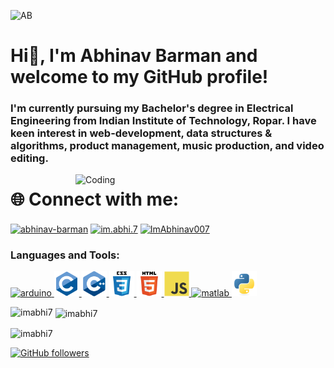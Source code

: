 ![AB](https://github.com/imabhi7/imabhi7/assets/119751421/c6e485ca-bf30-4120-b0d1-e088bb196af5)

<h1>Hi👋, I'm Abhinav Barman and welcome to my GitHub profile!</h1>
<h3>I'm currently pursuing my Bachelor's degree in Electrical Engineering from Indian Institute of Technology, Ropar. I have keen interest in web-development, data structures & algorithms, product management, music production, and video editing.</h3>

<img align="right" alt="Coding" width="400" src="https://media.tenor.com/3bTxZ4HdrysAAAAd/pixels-neon.gif">

# 🌐 Connect with me:
<p align="left">
<a href="https://linkedin.com/in/abhinav-barman" target="blank"><img align="center" src="https://raw.githubusercontent.com/rahuldkjain/github-profile-readme-generator/master/src/images/icons/Social/linked-in-alt.svg" alt="abhinav-barman" height="30" width="40" /></a>
<a href="https://instagram.com/im.abhi.7" target="blank"><img align="center" src="https://raw.githubusercontent.com/rahuldkjain/github-profile-readme-generator/master/src/images/icons/Social/instagram.svg" alt="im.abhi.7" height="30" width="40" /></a>
<a href="https://fb.com/ImAbhinav007" target="blank"><img align="center" src="https://raw.githubusercontent.com/rahuldkjain/github-profile-readme-generator/master/src/images/icons/Social/facebook.svg" alt="ImAbhinav007" height="30" width="40" /></a>
</p>

<h3 align="left">Languages and Tools:</h3>
<p align="left"> <a href="https://www.arduino.cc/" target="_blank" rel="noreferrer"> <img src="https://cdn.worldvectorlogo.com/logos/arduino-1.svg" alt="arduino" width="40" height="40"/> </a> <a href="https://www.cprogramming.com/" target="_blank" rel="noreferrer"> <img src="https://raw.githubusercontent.com/devicons/devicon/master/icons/c/c-original.svg" alt="c" width="40" height="40"/> </a> <a href="https://www.w3schools.com/cpp/" target="_blank" rel="noreferrer"> <img src="https://raw.githubusercontent.com/devicons/devicon/master/icons/cplusplus/cplusplus-original.svg" alt="cplusplus" width="40" height="40"/> </a> <a href="https://www.w3schools.com/css/" target="_blank" rel="noreferrer"> <img src="https://raw.githubusercontent.com/devicons/devicon/master/icons/css3/css3-original-wordmark.svg" alt="css3" width="40" height="40"/> </a> <a href="https://www.w3.org/html/" target="_blank" rel="noreferrer"> <img src="https://raw.githubusercontent.com/devicons/devicon/master/icons/html5/html5-original-wordmark.svg" alt="html5" width="40" height="40"/> </a> <a href="https://developer.mozilla.org/en-US/docs/Web/JavaScript" target="_blank" rel="noreferrer"> <img src="https://raw.githubusercontent.com/devicons/devicon/master/icons/javascript/javascript-original.svg" alt="javascript" width="40" height="40"/> </a> <a href="https://www.mathworks.com/" target="_blank" rel="noreferrer"> <img src="https://upload.wikimedia.org/wikipedia/commons/2/21/Matlab_Logo.png" alt="matlab" width="40" height="40"/> </a> <a href="https://www.python.org" target="_blank" rel="noreferrer"> <img src="https://raw.githubusercontent.com/devicons/devicon/master/icons/python/python-original.svg" alt="python" width="40" height="40"/> </a> </p>

<p><img align="left" src="https://github-readme-stats.vercel.app/api/top-langs?username=imabhi7&show_icons=true&locale=en&layout=compact" alt="imabhi7" /></p>

<p>&nbsp;<img align="center" src="https://github-readme-stats.vercel.app/api?username=imabhi7&show_icons=true&locale=en" alt="imabhi7" /></p>

<p><img align="center" src="https://github-readme-streak-stats.herokuapp.com/?user=imabhi7&" alt="imabhi7" /></p>

[![GitHub followers](https://img.shields.io/github/followers/imabhi7.svg?style=social&label=Follow)](https://github.com/imabhi7?tab=followers)
